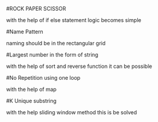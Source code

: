 #ROCK PAPER SCISSOR


with the help of if else statement logic becomes simple 

#Name Pattern  


naming should be in the rectangular grid 

#Largest number in the form of string 

with the help of sort and reverse function it can be possible


#No Repetition using one loop

with the help of map 


#K Unique substring

with the help sliding window method this is be solved 
